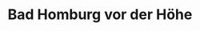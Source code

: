---
title: Bad Homburg vor der Höhe
url: /bad-homburg-vor-der-hoehe/
latitude: 50.228
longitude: 8.614
---